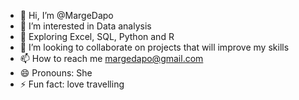 - 👋 Hi, I’m @MargeDapo
- 👀 I’m interested in Data analysis
- 🌱 Exploring Excel, SQL, Python and R
- 💞️ I’m looking to collaborate on projects that will improve my skills
- 📫 How to reach me margedapo@gmail.com
- 😄 Pronouns: She
- ⚡ Fun fact: love travelling

<!---
MargeDapo/MargeDapo is a ✨ special ✨ repository because its `README.md` (this file) appears on your GitHub profile.
You can click the Preview link to take a look at your changes.
--->
